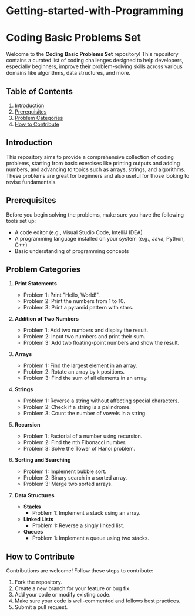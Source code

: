 # Getting-started-with-Programming

# Coding Basic Problems Set

Welcome to the **Coding Basic Problems Set** repository! This repository contains a curated list of coding challenges designed to help developers, especially beginners, improve their problem-solving skills across various domains like algorithms, data structures, and more.

## Table of Contents

1. [Introduction](#introduction)
2. [Prerequisites](#prerequisites)
3. [Problem Categories](#problem-categories)
4. [How to Contribute](#how-to-contribute)



## Introduction

This repository aims to provide a comprehensive collection of coding problems, starting from basic exercises like printing outputs and adding numbers, and advancing to topics such as arrays, strings, and algorithms. These problems are great for beginners and also useful for those looking to revise fundamentals.

## Prerequisites

Before you begin solving the problems, make sure you have the following tools set up:

- A code editor (e.g., Visual Studio Code, IntelliJ IDEA)
- A programming language installed on your system (e.g., Java, Python, C++)
- Basic understanding of programming concepts

## Problem Categories

1. **Print Statements**
   - Problem 1: Print "Hello, World!".
   - Problem 2: Print the numbers from 1 to 10.
   - Problem 3: Print a pyramid pattern with stars.

2. **Addition of Two Numbers**
   - Problem 1: Add two numbers and display the result.
   - Problem 2: Input two numbers and print their sum.
   - Problem 3: Add two floating-point numbers and show the result.

3. **Arrays**
   - Problem 1: Find the largest element in an array.
   - Problem 2: Rotate an array by `k` positions.
   - Problem 3: Find the sum of all elements in an array.

4. **Strings**
   - Problem 1: Reverse a string without affecting special characters.
   - Problem 2: Check if a string is a palindrome.
   - Problem 3: Count the number of vowels in a string.

5. **Recursion**
   - Problem 1: Factorial of a number using recursion.
   - Problem 2: Find the nth Fibonacci number.
   - Problem 3: Solve the Tower of Hanoi problem.

6. **Sorting and Searching**
   - Problem 1: Implement bubble sort.
   - Problem 2: Binary search in a sorted array.
   - Problem 3: Merge two sorted arrays.

7. **Data Structures**
   - **Stacks**
     - Problem 1: Implement a stack using an array.
   - **Linked Lists**
     - Problem 1: Reverse a singly linked list.
   - **Queues**
     - Problem 1: Implement a queue using two stacks.

## How to Contribute

Contributions are welcome! Follow these steps to contribute:

1. Fork the repository.
2. Create a new branch for your feature or bug fix.
3. Add your code or modify existing code.
4. Make sure your code is well-commented and follows best practices.
5. Submit a pull request.


